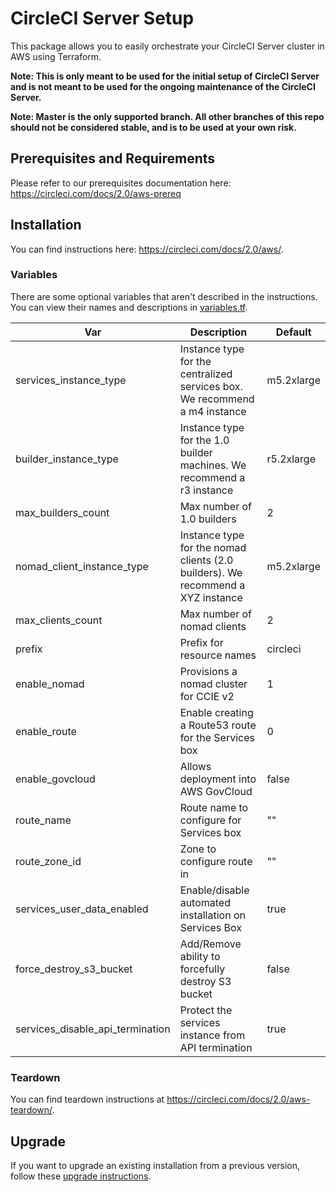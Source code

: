 # CircleCI Server Setup

This package allows you to easily orchestrate your CircleCI Server cluster in AWS using Terraform.

**Note: This is only meant to be used for the initial setup of CircleCI Server and is not meant to be used for the ongoing maintenance of the CircleCI Server.**

**Note: Master is the only supported branch. All other branches of this repo should not be considered stable, and is to be used at your own risk.**

## Prerequisites and Requirements

Please refer to our prerequisites documentation here: https://circleci.com/docs/2.0/aws-prereq

## Installation

You can find instructions here: https://circleci.com/docs/2.0/aws/.

### Variables

There are some optional variables that aren't described in the instructions.
You can view their names and descriptions in [variables.tf](variables.tf).

  | Var      | Description | Default |
  | -------- | ----------- | ------- |
  | services_instance_type | Instance type for the centralized services box.  We recommend a m4 instance | m5.2xlarge |
  | builder_instance_type | Instance type for the 1.0 builder machines.  We recommend a r3 instance | r5.2xlarge |
  | max_builders_count | Max number of 1.0 builders | 2 |
  | nomad_client_instance_type | Instance type for the nomad clients (2.0 builders). We recommend a XYZ instance | m5.2xlarge |
  | max_clients_count | Max number of nomad clients | 2 |
  | prefix   | Prefix for resource names | circleci |
  | enable_nomad | Provisions a nomad cluster for CCIE v2 | 1 |
  | enable_route | Enable creating a Route53 route for the Services box | 0 |
  | enable_govcloud | Allows deployment into AWS GovCloud | false |
  | route_name | Route name to configure for Services box | "" |
  | route_zone_id | Zone to configure route in | "" |
  | services_user_data_enabled | Enable/disable automated installation on Services Box | true |
  | force_destroy_s3_bucket | Add/Remove ability to forcefully destroy S3 bucket | false |
  | services_disable_api_termination | Protect the services instance from API termination | true |


### Teardown

You can find teardown instructions at https://circleci.com/docs/2.0/aws-teardown/.

## Upgrade

If you want to upgrade an existing installation from a previous version, follow these [upgrade instructions](https://circleci.com/docs/2.0/updating-server/#section=server-administration).
